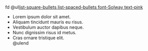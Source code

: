   fd
@ul[list-square-bullets list-spaced-bullets font-Solway text-pink](false)
- Lorem ipsum dolor sit amet.
- Aliquam tincidunt mauris eu risus.
- Vestibulum auctor dapibus neque.
- Nunc dignissim risus id metus.
- Cras ornare tristique elit.       
@ulend